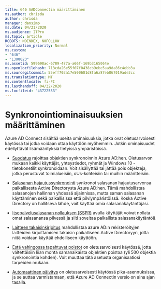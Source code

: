```yaml
---
title: 646 AADConnectin määrittäminen
ms.author: chrisda
author: chrisda
manager: dansimp
ms.date: 04/21/2020
ms.audience: ITPro
ms.topic: article
ROBOTS: NOINDEX, NOFOLLOW
localization_priority: Normal
ms.custom:
- "646"
- "1300023"
ms.assetid: 599698ac-6709-477a-a66f-169b3165064e
ms.openlocfilehash: 713cda26e55f07f0438cb9ebe5aa9da86c4ebb3a
ms.sourcegitcommit: 55eff703a17e500681d8fa6a87eb067019ade3cc
ms.translationtype: MT
ms.contentlocale: fi-FI
ms.lasthandoff: 04/22/2020
ms.locfileid: "43722533"
---
```

# <a name="configure-sync-features"></a>Synkronointiominaisuuksien määrittäminen

Azure AD Connect sisältää useita ominaisuuksia, jotka ovat oletusarvoisesti käytössä tai jotka voidaan ottaa käyttöön myöhemmin. Jotkin ominaisuudet edellyttävät lisämäärityksiä tietyissä ympäristöissä.

- [Suodatus](https://docs.microsoft.com/azure/active-directory/connect/active-directory-aadconnectsync-configure-filtering) rajoittaa objektien synkronoinnin Azure AD:hen. Oletusarvon mukaan kaikki käyttäjät, yhteystiedot, ryhmät ja Windows 10 -tietokonetilit synkronoidaan. Voit sisällyttää tai jättää pois objekteja, jotka perustuvat toimialueisiin, oUs-kohteisiin tai muihin määritteisiin.

- [Salasanan hajautussynkronointi](https://docs.microsoft.com/azure/active-directory/connect/active-directory-aadconnectsync-implement-password-hash-synchronization) synkronoi salasanan hajautusarvonsa paikallisesta Active Directorysta Azure AD:hen. Tämä mahdollistaa salasanojen hallinnan yhdessä sijainnissa, mutta saman salasanan käyttäminen sekä paikallisissa että pilviympäristöissä. Koska Active Directory on hallitseva lähde, voit käyttää omia salasanakäytäntöjäsi.

- [Itsepalvelusalasanan nollauksen (SSPR)](https://docs.microsoft.com/azure/active-directory/authentication/quickstart-sspr) avulla käyttäjät voivat nollata omat salasanansa pilvessä ja silti soveltaa paikallista salasanakäytäntöä.

- [Laitteen takaisinkirjoitus](https://docs.microsoft.com/azure/active-directory/connect/active-directory-aadconnect-feature-device-writeback) mahdollistaa azure AD:n rekisteröityjen laitteiden kirjoittamisen takaisin paikalliseen Active Directoryyn, jotta niitä voidaan käyttää ehdolliseen käyttöön.

- [Estä vahingossa tapahtuvat poistot](https://docs.microsoft.com/azure/active-directory/connect/active-directory-aadconnectsync-feature-prevent-accidental-deletes) on oletusarvoisesti käytössä, jotta vältettäisiin liian monta samanaikaista objektien poistoa (yli 500 objektia synkronointia kohden). Voit muuttaa tätä asetusta organisaatiosi tarpeiden mukaan.

- [Automaattinen päivitys](https://docs.microsoft.com/azure/active-directory/connect/active-directory-aadconnect-feature-automatic-upgrade) on oletusarvoisesti käytössä pika-asennuksissa, ja se auttaa varmistamaan, että Azure AD Connectin versio on aina ajan tasalla.
